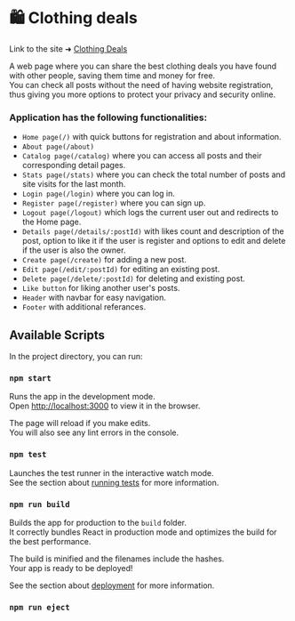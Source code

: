 # :shopping: Clothing deals

Link to the site ➜ [Clothing Deals](https://)

A web page where you can share the best clothing deals you have found with other people, saving them time and money for free.<br/>
You can check all posts without the need of having website registration, thus giving you more options to protect your privacy and security online.

### Application has the following functionalities:
- `Home page(/)` with quick buttons for registration and about information.
- `About page(/about)`
- `Catalog page(/catalog)` where you can access all posts and their corresponding detail pages.
- `Stats page(/stats)` where you can check the total number of posts and site visits for the last month.
- `Login page(/login)` where you can log in.
- `Register page(/register)` where you can sign up.
- `Logout page(/logout)` which logs the current user out and redirects to the Home page.
- `Details page(/details/:postId)` with likes count and description of the post, option to like it if the user is register and options to edit and delete if the user is also the owner.
- `Create page(/create)` for adding a new post.
- `Edit page(/edit/:postId)` for editing an existing post.
- `Delete page(/delete/:postId)` for deleting and existing post.
- `Like button` for liking another user's posts.
- `Header` with navbar for easy navigation.
- `Footer` with additional referances.


## Available Scripts

In the project directory, you can run:

### `npm start`

Runs the app in the development mode.<br>
Open [http://localhost:3000](http://localhost:3000) to view it in the browser.

The page will reload if you make edits.<br>
You will also see any lint errors in the console.

### `npm test`

Launches the test runner in the interactive watch mode.<br>
See the section about [running tests](https://facebook.github.io/create-react-app/docs/running-tests) for more information.

### `npm run build`

Builds the app for production to the `build` folder.<br>
It correctly bundles React in production mode and optimizes the build for the best performance.

The build is minified and the filenames include the hashes.<br>
Your app is ready to be deployed!

See the section about [deployment](https://facebook.github.io/create-react-app/docs/deployment) for more information.

### `npm run eject`

